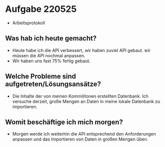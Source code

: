# Aufgabe 220525

- Arbeitsprotokoll

## Was hab ich heute gemacht?

- Heute habe ich die API verbessert, wir haben zuviel API gebaut. wir müssen die API nochmal anpassen.
- Wir haben uns fast 75% fertig gebaut.

## Welche Probleme sind aufgetreten/Lösungsansätze?

- Die Inhalte der von meinen Kommilitonen erstellten Datenbank. Ich versuche derzeit, große Mengen an Daten in meine lokale Datenbank zu importieren.

## Womit beschäftige ich mich morgen?

- Morgen werde ich weiterhin die API entsprechend den Anforderungen anpassen und das Importieren von Daten in großen Mengen üben.
